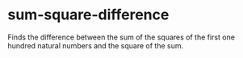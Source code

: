 # sum-square-difference
Finds the difference between the sum of the squares of the first one hundred natural numbers and the square of the sum.
